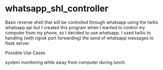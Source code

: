 # whatsapp_shl_controller
Basic reverse shell that will be controlled through whatsapp using the twilio whatsapp api
but 
I created this program when I wanted to control my computer from my phone, so I decided to use whatsapp. I used twilio to handling (with ngrok port forwarding) the send of whatsapp messages to flask server.

Possible Use Cases

system monitoring while away from computer during lunch.
